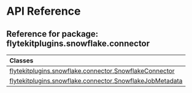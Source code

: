 # API Reference

## Reference for package: flytekitplugins.snowflake.connector

| Classes  |
| :------------- |
| [flytekitplugins.snowflake.connector.SnowflakeConnector](flytekitplugins_snowflake_connector_snowflakeconnector) |
| [flytekitplugins.snowflake.connector.SnowflakeJobMetadata](flytekitplugins_snowflake_connector_snowflakejobmetadata) |
